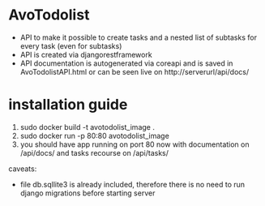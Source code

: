 # AvoTodolist
- API to make it possible to create tasks and a nested list of subtasks for every task (even for subtasks) 
- API is created via djangorestframework
- API documentation is autogenerated via coreapi and is saved in AvoTodolistAPI.html or can be seen live on http://serverurl/api/docs/

# installation guide
1) sudo docker build -t avotodolist_image .
2) sudo docker run -p 80:80 avotodolist_image
3) you should have app running on port 80 now with documentation on /api/docs/ and tasks recourse on /api/tasks/

caveats:
- file db.sqllite3 is already included, therefore there is no need to run django migrations before starting server

